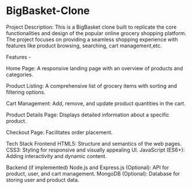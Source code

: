 # BigBasket-Clone

Project Description:
This is a BigBasket clone built to replicate the core functionalities and design of the popular online grocery shopping platform. The project focuses on providing a seamless shopping experience with features like product browsing, searching, cart management,etc.


Features - 

Home Page: 
    A responsive landing page with an overview of products and categories.

Product Listing: 
    A comprehensive list of grocery items with sorting and filtering options.

Cart Management: 
    Add, remove, and update product quantities in the cart.

Product Details Page: 
    Displays detailed information about a specific product.

Checkout Page: 
    Facilitates order placement.


Tech Stack
Frontend
HTML5: Structure and semantics of the web pages.
CSS3: Styling for responsive and visually appealing UI.
JavaScript (ES6+): Adding interactivity and dynamic content.


Backend (if implemented)
Node.js and Express.js (Optional): API for product, user, and cart management.
MongoDB (Optional): Database for storing user and product data.